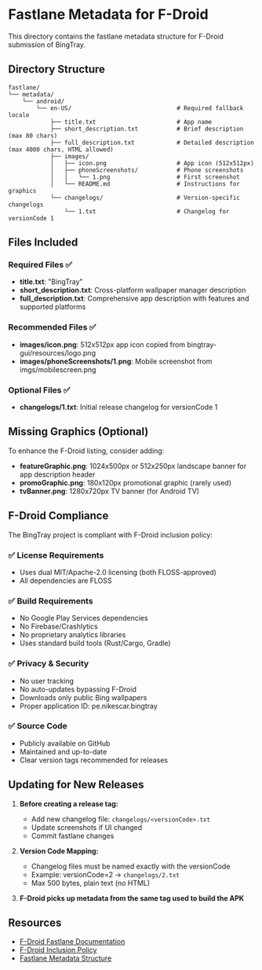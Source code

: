 # Fastlane Metadata for F-Droid

This directory contains the fastlane metadata structure for F-Droid submission of BingTray.

## Directory Structure

```
fastlane/
└── metadata/
    └── android/
        └── en-US/                              # Required fallback locale
            ├── title.txt                       # App name
            ├── short_description.txt           # Brief description (max 80 chars)
            ├── full_description.txt            # Detailed description (max 4000 chars, HTML allowed)
            ├── images/
            │   ├── icon.png                    # App icon (512x512px)
            │   ├── phoneScreenshots/           # Phone screenshots
            │   │   └── 1.png                   # First screenshot
            │   └── README.md                   # Instructions for graphics
            └── changelogs/                     # Version-specific changelogs
                └── 1.txt                       # Changelog for versionCode 1
```

## Files Included

### Required Files ✅
- **title.txt**: "BingTray"
- **short_description.txt**: Cross-platform wallpaper manager description
- **full_description.txt**: Comprehensive app description with features and supported platforms

### Recommended Files ✅
- **images/icon.png**: 512x512px app icon copied from bingtray-gui/resources/logo.png
- **images/phoneScreenshots/1.png**: Mobile screenshot from imgs/mobilescreen.png

### Optional Files ✅
- **changelogs/1.txt**: Initial release changelog for versionCode 1

## Missing Graphics (Optional)

To enhance the F-Droid listing, consider adding:
- **featureGraphic.png**: 1024x500px or 512x250px landscape banner for app description header
- **promoGraphic.png**: 180x120px promotional graphic (rarely used)
- **tvBanner.png**: 1280x720px TV banner (for Android TV)

## F-Droid Compliance

The BingTray project is compliant with F-Droid inclusion policy:

### ✅ License Requirements
- Uses dual MIT/Apache-2.0 licensing (both FLOSS-approved)
- All dependencies are FLOSS

### ✅ Build Requirements  
- No Google Play Services dependencies
- No Firebase/Crashlytics
- No proprietary analytics libraries
- Uses standard build tools (Rust/Cargo, Gradle)

### ✅ Privacy & Security
- No user tracking
- No auto-updates bypassing F-Droid
- Downloads only public Bing wallpapers
- Proper application ID: pe.nikescar.bingtray

### ✅ Source Code
- Publicly available on GitHub
- Maintained and up-to-date
- Clear version tags recommended for releases

## Updating for New Releases

1. **Before creating a release tag:**
   - Add new changelog file: `changelogs/<versionCode>.txt`
   - Update screenshots if UI changed
   - Commit fastlane changes

2. **Version Code Mapping:**
   - Changelog files must be named exactly with the versionCode
   - Example: versionCode=2 → `changelogs/2.txt`
   - Max 500 bytes, plain text (no HTML)

3. **F-Droid picks up metadata from the same tag used to build the APK**

## Resources

- [F-Droid Fastlane Documentation](https://f-droid.org/docs/All_About_Descriptions_Graphics_and_Screenshots/#in-the-apps-source-repository)
- [F-Droid Inclusion Policy](https://f-droid.org/docs/Inclusion_Policy)
- [Fastlane Metadata Structure](https://gitlab.com/-/snippets/1895688)
